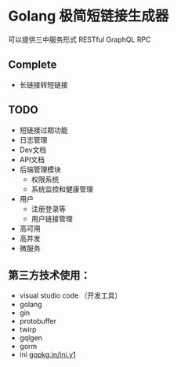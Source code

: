 # Golang 极简短链接生成器

可以提供三中服务形式 RESTful GraphQL RPC

## Complete

- 长链接转短链接

## TODO

- 短链接过期功能
- 日志管理
- Dev文档
- API文档
- 后端管理模块
  - 权限系统
  - 系统监控和健康管理
- 用户
  - 注册登录等
  - 用户链接管理
- 高可用
- 高并发
- 微服务

## 第三方技术使用：

- visual studio code （开发工具）
- golang
- gin
- protobuffer
- twirp
- gqlgen
- gorm
- ini [gopkg.in/ini.v1](gopkg.in/ini.v1)
